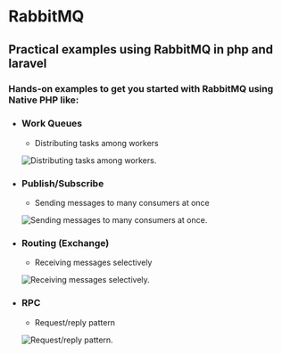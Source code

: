 # RabbitMQ

## Practical examples using RabbitMQ in php and laravel

### Hands-on examples to get you started with RabbitMQ using Native PHP like:

- ### Work Queues
  - Distributing tasks among workers

  ![Distributing tasks among workers.](https://www.rabbitmq.com/img/tutorials/python-two.png)

- ### Publish/Subscribe

  - Sending messages to many consumers at once

  ![Sending messages to many consumers at once.](https://www.rabbitmq.com/img/tutorials/python-three.png)

- ### Routing (Exchange)

  - Receiving messages selectively

  ![Receiving messages selectively.](https://www.rabbitmq.com/img/tutorials/python-four.png)

- ### RPC

  - Request/reply pattern

  ![Request/reply pattern.](https://www.rabbitmq.com/img/tutorials/python-six.png)
